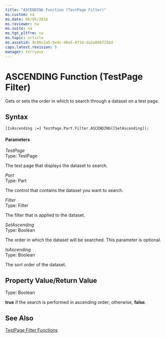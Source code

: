 ```yaml
---
title: "ASCENDING Function (TestPage Filter)"
ms.custom: na
ms.date: 06/05/2016
ms.reviewer: na
ms.suite: na
ms.tgt_pltfrm: na
ms.topic: article
ms.assetid: 8c86c2a5-9e4c-46e5-871b-da2e806725bd
caps.latest.revision: 5
manager: terryaus
---
```

# ASCENDING Function (TestPage Filter)
Gets or sets the order in which to search through a dataset on a test page.  
  
## Syntax  
  
```  
[IsAscending :=] TestPage.Part.Filter.ASCENDING([SetAscending]);  
```  
  
#### Parameters  
 *TestPage*  
 Type: TestPage  
  
 The test page that displays the dataset to search.  
  
 *Part*  
 Type: Part  
  
 The control that contains the dataset you want to search.  
  
 *Filter*  
 Type: Filter  
  
 The filter that is applied to the dataset.  
  
 *SetAscending*  
 Type: Boolean  
  
 The order in which the dataset will be searched. This parameter is optional.  
  
 *IsAscending*  
 Type: Boolean  
  
 The sort order of the dataset.  
  
## Property Value\/Return Value  
 Type: Boolean  
  
 **true** if the search is performed in ascending order; otherwise, **false**.  
  
## See Also  
 [TestPage Filter Functions](../dynamics-nav/TestPage-Filter-Functions.md)